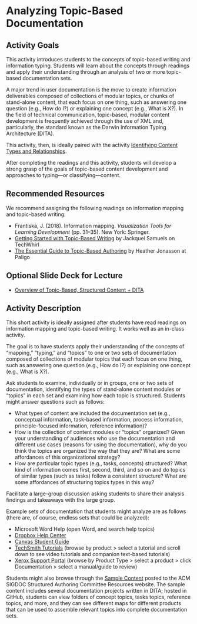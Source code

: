 # Analyzing Topic-Based Documentation

## Activity Goals 

This activity introduces students to the concepts of topic-based writing and information typing. Students will learn about the concepts through readings and apply their understanding through an analysis of two or more topic-based documentation sets.

A major trend in user documentation is the move to create information deliverables composed of collections of modular topics, or chunks of stand-alone content, that each focus on one thing, such as answering one question (e.g., How do I?) or explaining one concept (e.g., What is X?). In the field of technical communication, topic-based, modular content development is frequently achieved through the use of XML and, particularly, the standard known as the Darwin Information Typing Architecture (DITA).

This activity, then, is ideally paired with the activity [Identifying Content Types and Relationships](activity-identifyingcontenttypes.md). 

After completing the readings and this activity, students will develop a strong grasp of the goals of topic-based content development and approaches to typing—or classifying—content.

## Recommended Resources

We recommend assigning the following readings on information mapping and topic-based writing:

* Frantiska, J. (2018). Information mapping. *Visualization Tools for Learning Development* (pp. 31–35). New York: Springer.
* [Getting Started with Topic-Based Writing](https://techwhirl.com/getting-started-with-topic-based-writing/) by Jackquei Samuels on TechWhirl 
* [The Essential Guide to Topic-Based Authoring](https://paligo.net/blog/structured-authoring/the-essential-guide-to-topic-based-authoring/) by Heather Jonasson at Paligo

## Optional Slide Deck for Lecture

* [Overview of Topic-Based, Structured Content + DITA](Overview-TopicBasedStructuredContent)

## Activity Description

This short activity is ideally assigned after students have read readings on information mapping and topic-based writing. It works well as an in-class activity. 

The goal is to have students apply their understanding of the concepts of “mapping,” “typing,” and “topics” to one or two sets of documentation composed of collections of modular topics that each focus on one thing, such as answering one question (e.g., How do I?) or explaining one concept (e.g., What is X?).

Ask students to examine, individually or in groups, one or two sets of documentation, identifying the types of stand-alone content modules or “topics” in each set and examining how each topic is structured. Students might answer questions such as follows: 

* What types of content are included the documentation set (e.g., conceptual information, task-based information, process information, principle-focused information, reference information)?
* How is the collection of content modules or “topics” organized? Given your understanding of audiences who use the documentation and different use cases (reasons for using the documentation), why do you think the topics are organized the way that they are? What are some affordances of this organizational strategy? 
* How are particular topic types (e.g., tasks, concepts) structured? What kind of information comes first, second, third, and so on and do topics of similar types (such as tasks) follow a consistent structure? What are some affordances of structuring topics types in this way?

Facilitate a large-group discussion asking students to share their analysis findings and takeaways with the large group. 

Example sets of documentation that students might analyze are as follows (there are, of course, endless sets that could be analyzed): 

* Microsoft Word Help (open Word, and search help topics)
* [Dropbox Help Center](https://help.dropbox.com/) 
* [Canvas Student Guide](https://community.canvaslms.com/t5/Student-Guide/tkb-p/student)  
* [TechSmith Tutorials](https://www.techsmith.com/learn/tutorials/) (browse by product > select a tutorial and scroll down to see video tutorials and companion text-based tutorials)
* [Xerox Support Portal](https://www.support.xerox.com/en-us) (browse by Product Type > select a product > click Documentation > select a manual/guide to review)
  
Students might also browse through the [Sample Content](https://acm-sigdoc-structured.org/3-sample-content.html) posted to the ACM SIGDOC Structured Authoring Committee Resources website. The sample content includes several documentation projects written in DITA; hosted in GitHub, students can view folders of concept topics, tasks topics, reference topics, and more, and they can see different maps for different products that can be used to assemble relevant topics into complete documentation sets. 


